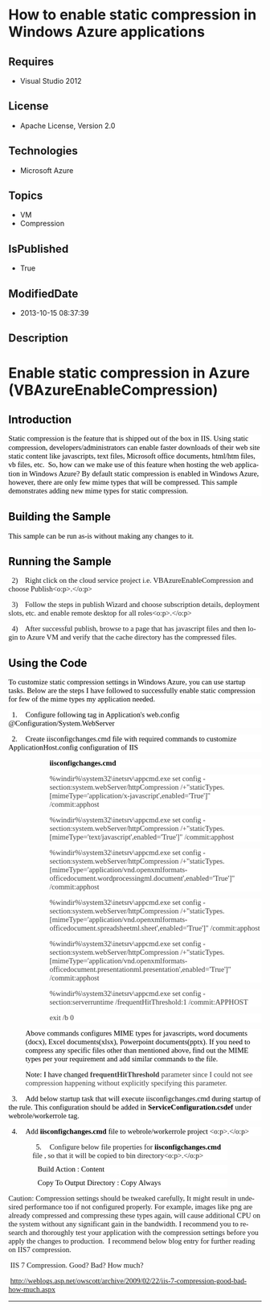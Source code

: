 # How to enable static compression in Windows Azure applications
## Requires
* Visual Studio 2012
## License
* Apache License, Version 2.0
## Technologies
* Microsoft Azure
## Topics
* VM
* Compression
## IsPublished
* True
## ModifiedDate
* 2013-10-15 08:37:39
## Description

<h1><span lang="EN-US">Enable static compression in Azure (VBAzureEnableCompression)</span></h1>
<h2><span lang="EN-US" style="color:black">Introduction </span></h2>
<p class="MsoNormal" style="margin-bottom:10.0pt; line-height:13.0pt; background:white">
<span lang="EN" style="font-size:11.0pt; font-family:&quot;Calibri&quot;,&quot;sans-serif&quot;; color:black">Static compression is the feature that is shipped out of the box in IIS. Using static compression, developers/administrators can enable faster downloads of their web site
 static content like javascripts, text files, Microsoft office documents, html/htm files, vb files, etc.<span style="">&nbsp;
</span>So, how can we make use of this feature when hosting the web application in Windows Azure? By default static compression is enabled in Windows Azure, however, there are only few mime types that will be compressed. This sample demonstrates adding new
 mime types for static compression.</span><span lang="EN" style="font-size:11.0pt; font-family:&quot;Calibri&quot;,&quot;sans-serif&quot;">
</span></p>
<h2><span lang="EN-US" style="color:black">Building the Sample </span></h2>
<p class="MsoNormal" style="text-autospace:none"><span lang="EN-US" style="font-size:11.0pt; font-family:&quot;Calibri&quot;,&quot;sans-serif&quot;; color:black">This sample can be run as-is without making any changes to it.
</span></p>
<h2><span lang="EN-US" style="color:black">Running the Sample</span><span lang="EN-US" style="color:black">
</span></h2>
<p class="MsoListParagraphCxSpFirst" style="text-indent:5.0pt"><span lang="EN-US" style="font-size:11.0pt; font-family:&quot;Calibri&quot;,&quot;sans-serif&quot;"><span style="">2)<span style="font:7.0pt &quot;Times New Roman&quot;">&nbsp;&nbsp;&nbsp;&nbsp;&nbsp;
</span></span></span><span lang="EN-US" style="font-size:11.0pt; font-family:&quot;Calibri&quot;,&quot;sans-serif&quot;">Right click on the cloud service project i.e. VBAzureEnableCompression and choose Publish&lt;o:p&gt;.&lt;/o:p&gt;</span></p>
<p class="MsoListParagraphCxSpMiddle" style="text-indent:5.0pt"><span lang="EN-US" style="font-size:11.0pt; font-family:&quot;Calibri&quot;,&quot;sans-serif&quot;"><span style="">3)<span style="font:7.0pt &quot;Times New Roman&quot;">&nbsp;&nbsp;&nbsp;&nbsp;&nbsp;
</span></span></span><span lang="EN-US" style="font-size:11.0pt; font-family:&quot;Calibri&quot;,&quot;sans-serif&quot;">Follow the steps in publish Wizard and choose subscription details, deployment slots, etc. and enable remote desktop for all roles&lt;o:p&gt;.&lt;/o:p&gt;</span></p>
<p class="MsoListParagraphCxSpLast" style="text-indent:5.0pt"><span lang="EN-US" style="font-size:11.0pt; font-family:&quot;Calibri&quot;,&quot;sans-serif&quot;"><span style="">4)<span style="font:7.0pt &quot;Times New Roman&quot;">&nbsp;&nbsp;&nbsp;&nbsp;&nbsp;
</span></span></span><span lang="EN-US" style="font-size:11.0pt; font-family:&quot;Calibri&quot;,&quot;sans-serif&quot;">After successful publish, browse to a page that has javascript files and then login to Azure VM and verify that the cache directory has the compressed files.
</span></p>
<h2><span lang="EN-US" style="color:black">Using the Code</span><span lang="EN-US" style="color:black">
</span></h2>
<p class="MsoNormal" style="background:white"><span lang="EN" style="font-size:11.0pt; font-family:&quot;Calibri&quot;,&quot;sans-serif&quot;; color:black">To customize static compression settings in Windows Azure, you can use startup tasks. Below are the steps I have followed
 to successfully enable static compression for few of the mime types my application needed.</span><span lang="EN" style="font-size:11.0pt; font-family:&quot;Calibri&quot;,&quot;sans-serif&quot;">
</span></p>
<p class="MsoListParagraph" style="text-indent:5.0pt; background:white"><span lang="EN" style="font-size:11.0pt; font-family:&quot;Calibri&quot;,&quot;sans-serif&quot;; color:black"><span style="">1.<span style="font:7.0pt &quot;Times New Roman&quot;">&nbsp;&nbsp;&nbsp;&nbsp;&nbsp;&nbsp;
</span></span></span><span lang="EN" style="font-size:11.0pt; font-family:&quot;Calibri&quot;,&quot;sans-serif&quot;; color:black">Configure following tag in Application's web.config @Configuration/System.WebServer</span><span lang="EN" style="font-size:11.0pt; font-family:&quot;Calibri&quot;,&quot;sans-serif&quot;">
</span></p>
<p class="MsoNormal" style="margin-left:18.0pt; background:white"><span lang="EN" style="font-size:11.0pt; font-family:&quot;Calibri&quot;,&quot;sans-serif&quot;"></span></p>
<p class="MsoListParagraph" style="text-indent:5.0pt; background:white"><span lang="EN" style="font-size:11.0pt; font-family:&quot;Calibri&quot;,&quot;sans-serif&quot;; color:black"><span style="">2.<span style="font:7.0pt &quot;Times New Roman&quot;">&nbsp;&nbsp;&nbsp;&nbsp;&nbsp;&nbsp;
</span></span></span><span lang="EN" style="font-size:11.0pt; font-family:&quot;Calibri&quot;,&quot;sans-serif&quot;; color:black">Create iisconfigchanges.cmd file with required commands to customize ApplicationHost.config configuration of IIS
</span><span lang="EN" style="font-size:11.0pt; font-family:&quot;Calibri&quot;,&quot;sans-serif&quot;"></span></p>
<p class="MsoNormal" style="margin-left:61.5pt; background:white"><b style=""><span lang="EN" style="font-size:11.0pt; font-family:&quot;Calibri&quot;,&quot;sans-serif&quot;; color:black">iisconfigchanges.cmd
</span></b><span lang="EN" style="font-size:11.0pt; font-family:&quot;Calibri&quot;,&quot;sans-serif&quot;"></span></p>
<p class="MsoNormal" style="margin-left:61.5pt; background:white"><span lang="EN" style="font-size:11.0pt; font-family:&quot;Calibri&quot;,&quot;sans-serif&quot;; color:#3B3B3B">%windir%\system32\inetsrv\appcmd.exe set config -section:system.webServer/httpCompression /&#43;&quot;staticTypes.[mimeType='application/x-javascript',enabled='True']&quot;
 /commit:apphost</span><span lang="EN" style="font-size:11.0pt; font-family:&quot;Calibri&quot;,&quot;sans-serif&quot;">
</span></p>
<p class="MsoNormal" style="margin-left:61.5pt; background:white"><span lang="EN" style="font-size:11.0pt; font-family:&quot;Calibri&quot;,&quot;sans-serif&quot;; color:#3B3B3B">%windir%\system32\inetsrv\appcmd.exe set config -section:system.webServer/httpCompression /&#43;&quot;staticTypes.[mimeType='text/javascript',enabled='True']&quot;
 /commit:apphost</span><span lang="EN" style="font-size:11.0pt; font-family:&quot;Calibri&quot;,&quot;sans-serif&quot;">
</span></p>
<p class="MsoNormal" style="margin-left:61.5pt; background:white"><span lang="EN" style="font-size:11.0pt; font-family:&quot;Calibri&quot;,&quot;sans-serif&quot;; color:#3B3B3B">%windir%\system32\inetsrv\appcmd.exe set config -section:system.webServer/httpCompression /&#43;&quot;staticTypes.[mimeType='application/vnd.openxmlformats-officedocument.wordprocessingml.document',enabled='True']&quot;
 /commit:apphost</span><span lang="EN" style="font-size:11.0pt; font-family:&quot;Calibri&quot;,&quot;sans-serif&quot;">
</span></p>
<p class="MsoNormal" style="margin-left:61.5pt; background:white"><span lang="EN" style="font-size:11.0pt; font-family:&quot;Calibri&quot;,&quot;sans-serif&quot;; color:#3B3B3B">%windir%\system32\inetsrv\appcmd.exe set config -section:system.webServer/httpCompression /&#43;&quot;staticTypes.[mimeType='application/vnd.openxmlformats-officedocument.spreadsheetml.sheet',enabled='True']&quot;
 /commit:apphost</span><span lang="EN" style="font-size:11.0pt; font-family:&quot;Calibri&quot;,&quot;sans-serif&quot;">
</span></p>
<p class="MsoNormal" style="margin-left:61.5pt; background:white"><span lang="EN" style="font-size:11.0pt; font-family:&quot;Calibri&quot;,&quot;sans-serif&quot;; color:#3B3B3B">%windir%\system32\inetsrv\appcmd.exe set config -section:system.webServer/httpCompression /&#43;&quot;staticTypes.[mimeType='application/vnd.openxmlformats-officedocument.presentationml.presentation',enabled='True']&quot;
 /commit:apphost</span><span lang="EN" style="font-size:11.0pt; font-family:&quot;Calibri&quot;,&quot;sans-serif&quot;">
</span></p>
<p class="MsoNormal" style="margin-left:61.5pt; background:white"><span lang="EN" style="font-size:11.0pt; font-family:&quot;Calibri&quot;,&quot;sans-serif&quot;; color:#3B3B3B">%windir%\system32\inetsrv\appcmd.exe set config -section:serverruntime /frequentHitThreshold:1 /commit:APPHOST</span><span lang="EN" style="font-size:11.0pt; font-family:&quot;Calibri&quot;,&quot;sans-serif&quot;">
</span></p>
<p class="MsoNormal" style="margin-left:61.5pt; background:white"><span lang="EN" style="font-size:11.0pt; font-family:&quot;Calibri&quot;,&quot;sans-serif&quot;; color:#3B3B3B">exit /b 0</span><span lang="EN" style="font-size:11.0pt; font-family:&quot;Calibri&quot;,&quot;sans-serif&quot;">
</span></p>
<p class="MsoNormal" style="margin-left:25.5pt; background:white"><span lang="EN" style="font-size:11.0pt; font-family:&quot;Calibri&quot;,&quot;sans-serif&quot;; color:black">Above commands configures MIME types for javascripts, word documents (docx), Excel documents(xlsx),
 Powerpoint documents(pptx). If you need to compress any specific files other than mentioned above, find out the MIME types per your requirement and add similar commands to the file.
</span><span lang="EN" style="font-size:11.0pt; font-family:&quot;Calibri&quot;,&quot;sans-serif&quot;"></span></p>
<p class="MsoNormal" style="margin-left:25.5pt; background:white"><span lang="EN" style="font-size:11.0pt; font-family:&quot;Calibri&quot;,&quot;sans-serif&quot;; color:black">Note: I have changed
</span><b style=""><span lang="EN" style="font-size:11.0pt; font-family:&quot;Calibri&quot;,&quot;sans-serif&quot;; color:#3B3B3B">frequentHitThreshold</span></b><span lang="EN" style="font-size:11.0pt; font-family:&quot;Calibri&quot;,&quot;sans-serif&quot;; color:#3B3B3B"> parameter since I could
 not see compression happening without explicitly specifying this parameter.</span><span lang="EN" style="font-size:11.0pt; font-family:&quot;Calibri&quot;,&quot;sans-serif&quot;">
</span></p>
<p class="MsoListParagraph" style="text-indent:5.0pt; background:white"><span lang="EN" style="font-size:11.0pt; font-family:&quot;Calibri&quot;,&quot;sans-serif&quot;; color:black"><span style="">3.<span style="font:7.0pt &quot;Times New Roman&quot;">&nbsp;&nbsp;&nbsp;&nbsp;&nbsp;&nbsp;
</span></span></span><span lang="EN" style="font-size:11.0pt; font-family:&quot;Calibri&quot;,&quot;sans-serif&quot;; color:black">Add below startup task that will execute
</span><span lang="EN" style="font-size:11.0pt; font-family:&quot;Calibri&quot;,&quot;sans-serif&quot;; color:black">iisconfigchanges.cmd during startup of the rule. This configuration should be added in
<b style="">ServiceConfiguration.csdef</b> under webrole/workerrole tag.</span><span lang="EN" style="font-size:11.0pt; font-family:&quot;Calibri&quot;,&quot;sans-serif&quot;">
</span></p>
<p class="MsoNormal" style="margin-left:43.5pt; background:white"><span lang="EN" style="font-size:11.0pt; font-family:&quot;Calibri&quot;,&quot;sans-serif&quot;; color:blue"></span></p>
<p class="MsoListParagraphCxSpFirst" style="text-indent:5.0pt; background:white">
<span lang="EN" style="font-size:11.0pt; font-family:&quot;Calibri&quot;,&quot;sans-serif&quot;; color:black"><span style="">4.<span style="font:7.0pt &quot;Times New Roman&quot;">&nbsp;&nbsp;&nbsp;&nbsp;&nbsp;&nbsp;
</span></span></span><span lang="EN" style="font-size:11.0pt; font-family:&quot;Calibri&quot;,&quot;sans-serif&quot;; color:black">Add</span><b style=""><span lang="EN" style="font-size:11.0pt; font-family:&quot;Calibri&quot;,&quot;sans-serif&quot;; color:black"> iisconfigchanges.cmd</span></b><span lang="EN" style="font-size:11.0pt; font-family:&quot;Calibri&quot;,&quot;sans-serif&quot;; color:black">
 file to webrole/workerrole project </span><span lang="EN" style="font-size:11.0pt; font-family:&quot;Calibri&quot;,&quot;sans-serif&quot;">&lt;o:p&gt;.&lt;/o:p&gt;</span></p>
<p class="MsoListParagraphCxSpLast" style="margin-top:7.5pt; margin-right:51.0pt; margin-bottom:7.5pt; margin-left:36.0pt; text-indent:5.0pt; background:white">
<span lang="EN" style="font-size:11.0pt; font-family:&quot;Calibri&quot;,&quot;sans-serif&quot;; color:black"><span style="">5.<span style="font:7.0pt &quot;Times New Roman&quot;">&nbsp;&nbsp;&nbsp;&nbsp;&nbsp;&nbsp;
</span></span></span><span lang="EN" style="font-size:11.0pt; font-family:&quot;Calibri&quot;,&quot;sans-serif&quot;">Configure below file properties for
<b style=""><span style="color:black">iisconfigchanges.cmd</span></b> file , so that it will be copied to bin directory&lt;o:p&gt;.&lt;/o:p&gt;</span></p>
<p class="MsoNormalCxSpFirst" style="margin-top:7.5pt; margin-right:51.0pt; margin-bottom:7.5pt; margin-left:43.5pt; background:white">
<span lang="EN" style="font-size:11.0pt; font-family:&quot;Calibri&quot;,&quot;sans-serif&quot;; color:black">Build Action : Content</span><span lang="EN" style="font-size:11.0pt; font-family:&quot;Calibri&quot;,&quot;sans-serif&quot;">
</span></p>
<p class="MsoNormalCxSpMiddle" style="margin-top:7.5pt; margin-right:51.0pt; margin-bottom:0cm; margin-left:43.5pt; margin-bottom:.0001pt; background:white">
<span lang="EN" style="font-size:11.0pt; font-family:&quot;Calibri&quot;,&quot;sans-serif&quot;; color:black">Copy To Output Directory : Copy Always</span><span lang="EN" style="font-size:11.0pt; font-family:&quot;Calibri&quot;,&quot;sans-serif&quot;">
</span></p>
<p class="MsoNormal" style=""><span lang="EN-US"></span></p>
<p class="MsoNormal" style=""><span lang="EN-US" style="font-size:11.0pt; font-family:&quot;Calibri&quot;,&quot;sans-serif&quot;">Caution: Compression settings should be tweaked carefully, It might result in undesired performance too if not configured properly. For example,
 images like png are already compressed and compressing these types again, will cause additional CPU on the system without any significant gain in the bandwidth. I recommend you to research and thoroughly test your application with the compression settings
 before you apply the changes to production.<span style="">&nbsp; </span>I recommend below blog entry for further reading on IIS7 compression.
</span></p>
<p class="MsoNormal" style=""><span lang="EN-US" style="font-size:11.0pt; font-family:&quot;Calibri&quot;,&quot;sans-serif&quot;"></span></p>
<p class="MsoNormal" style=""><span lang="EN-US" style="font-size:11.0pt; font-family:&quot;Calibri&quot;,&quot;sans-serif&quot;"><span style="">&nbsp;</span>IIS 7 Compression. Good? Bad? How much?
</span></p>
<p class="MsoNormal" style=""><span lang="EN-US" style="font-size:11.0pt; font-family:&quot;Calibri&quot;,&quot;sans-serif&quot;"><span style="">&nbsp;</span><a href="http://weblogs.asp.net/owscott/archive/2009/02/22/iis-7-compression-good-bad-how-much.aspx">http://weblogs.asp.net/owscott/archive/2009/02/22/iis-7-compression-good-bad-how-much.aspx</a>
</span></p>
<p class="MsoNormal" style=""><span lang="EN-US" style=""></span></p>
<p class="MsoNormal" style=""><span lang="EN-US" style=""></span></p>
<p class="MsoNormal" style=""><span lang="EN-US" style=""></span></p>
<hr>
<div><a href="http://go.microsoft.com/?linkid=9759640" style="margin-top:3px"><img alt="" src="http://bit.ly/onecodelogo">
</a></div>
